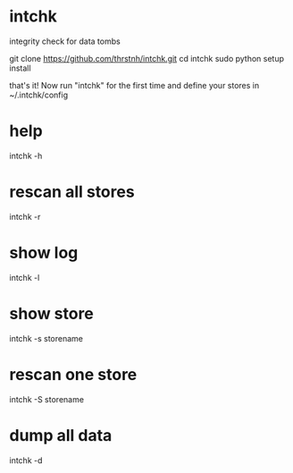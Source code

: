 intchk
======

integrity check for data tombs

git clone https://github.com/thrstnh/intchk.git
cd intchk
sudo python setup install

that's it!
Now run "intchk" for the first time and define your stores
in ~/.intchk/config


# help
intchk -h
# rescan all stores
intchk -r
# show log
intchk -l
# show store
intchk -s storename
# rescan one store
intchk -S storename
# dump all data
intchk -d
